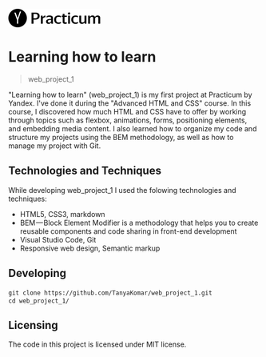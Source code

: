 ![Logo of the project](./images/logo_place_header.png)

# Learning how to learn
> web_project_1

"Learning how to learn" (web_project_1) is my first project at Practicum by Yandex. I've done it during the "Advanced HTML and CSS" course. 
In this course, I discovered how much HTML and CSS have to offer by working through topics such as flexbox, animations, forms, positioning elements, and embedding media content. I also learned how to organize my code and structure my projects using the BEM methodology, as well as how to manage my project with Git.

## Technologies and Techniques

While developing web_project_1 I used the folowing technologies and techniques:
* HTML5, CSS3, markdown
* BEM — Block Element Modifier is a methodology that helps you to create reusable components and code sharing in front-end development
* Visual Studio Code, Git 
* Responsive web design, Semantic markup

## Developing

```shell
git clone https://github.com/TanyaKomar/web_project_1.git
cd web_project_1/
```

## Licensing

The code in this project is licensed under MIT license.